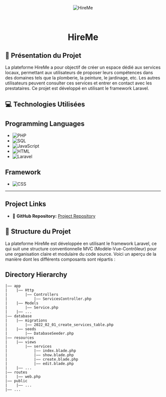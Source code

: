 <div align="center" id="top"> 
  <img src="./.github/app.gif" alt="HireMe" />

  &#xa0;


</div>

<h1 align="center">HireMe</h1>

## 🚀  Présentation du Projet
La plateforme HireMe a pour objectif de créer un espace dédié aux services locaux, permettant aux utilisateurs de proposer leurs compétences dans des domaines tels que la plomberie, la peinture, le jardinage, etc. Les autres utilisateurs peuvent consulter ces services et entrer en contact avec les prestataires. Ce projet est développé en utilisant le framework Laravel.




## 💻 Technologies Utilisées

## Programming Languages
- ![PHP](https://img.shields.io/badge/PHP-5.2.1.x-blue?style=flat-square&logo=php)
- ![SQL](https://img.shields.io/badge/SQL-MySQL-blue?style=flat-square&logo=mysql)
- ![JavaScript](https://img.shields.io/badge/JavaScript-ES6-yellow?style=flat-square&logo=javascript)
- ![HTML](https://img.shields.io/badge/HTML-5-orange?style=flat-square&logo=html5)
- ![Laravel](https://img.shields.io/badge/Laravel-8.x-red?style=flat-square&logo=laravel)


## Framework

- ![CSS](https://img.shields.io/badge/CSS-Tailwind%20CSS-38B2AC?style=flat-square&logo=tailwindcss)


<hr>

## Project Links

- 📂 **GitHub Repository:** [Project Repository](https://github.com/erradaoumaimaa/HireMe)


## 📁 Structure du Projet

La plateforme HireMe est développée en utilisant le framework Laravel, ce qui suit une structure conventionnelle MVC (Modèle-Vue-Contrôleur) pour une organisation claire et modulaire du code source. Voici un aperçu de la manière dont les différents composants sont répartis :

## Directory Hierarchy
```
|—— app
|    |—— Http
|        |—— Controllers
|            |—— ServicesController.php
|    |—— Models
|        |—— Service.php
|    |—— ...
|—— database
|    |—— migrations
|        |—— 2022_02_01_create_services_table.php
|    |—— seeds
|        |—— DatabaseSeeder.php
|—— resources
|    |—— views
|        |—— services
|            |—— index.blade.php
|            |—— show.blade.php
|            |—— create.blade.php
|            |—— edit.blade.php
|    |—— ...
|—— routes
|    |—— web.php
|—— public
|    |—— ...
|—— ...

```
         

